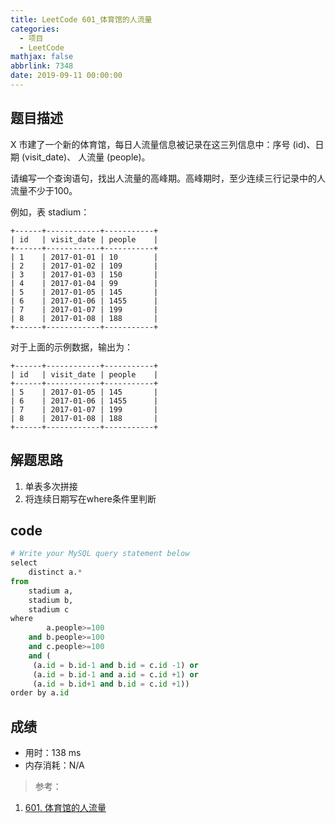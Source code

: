 ```yaml
---
title: LeetCode 601_体育馆的人流量
categories:
  - 项目
  - LeetCode
mathjax: false
abbrlink: 7348
date: 2019-09-11 00:00:00
---
```


## 题目描述

X 市建了一个新的体育馆，每日人流量信息被记录在这三列信息中：序号 (id)、日期 (visit_date)、 人流量 (people)。

请编写一个查询语句，找出人流量的高峰期。高峰期时，至少连续三行记录中的人流量不少于100。

例如，表 stadium：

```
+------+------------+-----------+
| id   | visit_date | people    |
+------+------------+-----------+
| 1    | 2017-01-01 | 10        |
| 2    | 2017-01-02 | 109       |
| 3    | 2017-01-03 | 150       |
| 4    | 2017-01-04 | 99        |
| 5    | 2017-01-05 | 145       |
| 6    | 2017-01-06 | 1455      |
| 7    | 2017-01-07 | 199       |
| 8    | 2017-01-08 | 188       |
+------+------------+-----------+
```

对于上面的示例数据，输出为：

```
+------+------------+-----------+
| id   | visit_date | people    |
+------+------------+-----------+
| 5    | 2017-01-05 | 145       |
| 6    | 2017-01-06 | 1455      |
| 7    | 2017-01-07 | 199       |
| 8    | 2017-01-08 | 188       |
+------+------------+-----------+
```

## 解题思路

1. 单表多次拼接
2. 将连续日期写在where条件里判断

## code


```python
# Write your MySQL query statement below
select
    distinct a.*
from
    stadium a,
    stadium b,
    stadium c
where
        a.people>=100 
    and b.people>=100
    and c.people>=100
    and (
     (a.id = b.id-1 and b.id = c.id -1) or
     (a.id = b.id-1 and a.id = c.id +1) or
     (a.id = b.id+1 and b.id = c.id +1)) 
order by a.id
```

## 成绩

- 用时：138 ms
- 内存消耗：N/A

> 参考：

1. [601. 体育馆的人流量](https://leetcode-cn.com/problems/human-traffic-of-stadium/)
